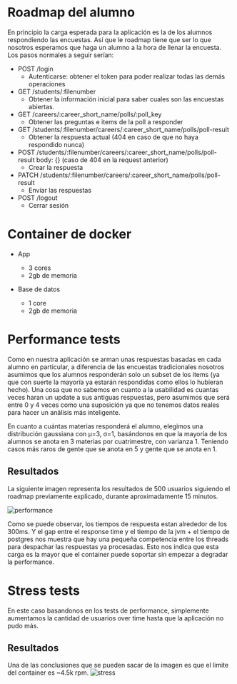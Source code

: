 # Roadmap del alumno

En principio la carga esperada para la aplicación es la de los alumnos respondiendo las encuestas. Así que le roadmap tiene que ser lo que nosotros esperamos que haga un alumno a la hora de llenar la encuesta.
Los pasos normales a seguir serían:

* POST /login
  * Autenticarse: obtener el token para poder realizar todas las demás operaciones
* GET /students/:filenumber
  * Obtener la información inicial para saber cuales son las encuestas abiertas.
* GET /careers/:career_short_name/polls/:poll_key
  * Obtener las preguntas e items de la poll a responder
* GET /students/:filenumber/careers/:career_short_name/polls/poll-result
  * Obtener la respuesta actual (404 en caso de que no haya respondido nunca)
* POST /students/:filenumber/careers/:career_short_name/polls/poll-result body: {} (caso de 404 en la request anterior)
  * Crear la respuesta
* PATCH /students/:filenumber/careers/:career_short_name/polls/poll-result
  * Enviar las respuestas
* POST /logout
  * Cerrar sesión

# Container de docker

* App
  * 3 cores
  * 2gb de memoria

* Base de datos
  * 1 core
  * 2gb de memoria

# Performance tests

Como en nuestra aplicación se arman unas respuestas basadas en cada alumno en particular, a diferencia de las encuestas tradicionales nosotros asumimos que los alumnos responderán solo un subset de los items (ya que con suerte la mayoría ya estarán respondidas como ellos lo hubieran hecho). Una cosa que no sabemos en cuanto a la usabilidad es cuantas veces haran un update a sus antiguas respuestas, pero asumimos que será entre 0 y 4 veces como una suposición ya que no tenemos datos reales para hacer un análisis más inteligente.

En cuanto a cuántas materias responderá el alumno, elegimos una distribución gaussiana con μ=3, σ=1, basándonos en que la mayoría de los alumnos se anota en 3 materias por cuatrimestre, con varianza 1. Teniendo casos más raros de gente que se anota en 5 y gente que se anota en 1.

## Resultados

La siguiente imagen representa los resultados de 500 usuarios siguiendo el roadmap previamente explicado, durante aproximadamente 15 minutos.

![performance](https://user-images.githubusercontent.com/12850723/41824904-6fb6eeae-77ee-11e8-9146-3d90ed6b5745.png)

Como se puede observar, los tiempos de respuesta estan alrededor de los 300ms. Y el gap entre el response time y el tiempo de la jvm + el tiempo de postgres nos muestra que hay una pequeña competencia entre los threads para despachar las respuestas ya procesadas. Esto nos indica que esta carga es la mayor que el container puede soportar sin empezar a degradar la performance.

# Stress tests

En este caso basandonos en los tests de performance, simplemente aumentamos la cantidad de usuarios over time hasta que la aplicación no pudo más.

## Resultados

Una de las conclusiones que se pueden sacar de la imagen es que el limite del container es ~4.5k rpm.
![stress](https://user-images.githubusercontent.com/12850723/41825023-594d8914-77f0-11e8-84ab-8790cfd7b2d4.png)
